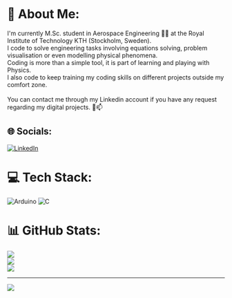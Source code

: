 # 💫 About Me:



<!--
**GauthierJARY/GauthierJARY** is a ✨ _special_ ✨ repository because its `README.md` (this file) appears on your GitHub profile.
-->
I'm currently M.Sc. student in Aerospace Engineering 👋🔭 at the Royal Institute of Technology KTH (Stockholm, Sweden). <br>I code to solve engineering tasks involving equations solving, problem visualisation or even modelling physical phenomena. <br>Coding is more than a simple tool, it is part of learning and playing with Physics.<br>I also code to keep training my coding skills on different projects outside my comfort zone.<br><br>You can contact me through my Linkedin account if you have any request regarding my digital projects. 💬📫


## 🌐 Socials:
[![LinkedIn](https://img.shields.io/badge/LinkedIn-%230077B5.svg?logo=linkedin&logoColor=white)](https://linkedin.com/in/https://www.linkedin.com/in/gauthier-jary/) 

# 💻 Tech Stack:
![Arduino](https://img.shields.io/badge/-Arduino-00979D?style=for-the-badge&logo=Arduino&logoColor=white) ![C](https://img.shields.io/badge/c-%2300599C.svg?style=for-the-badge&logo=c&logoColor=white)
# 📊 GitHub Stats:
![](https://github-readme-stats.vercel.app/api?username=GauthierJARY&theme=default&hide_border=false&include_all_commits=false&count_private=false)<br/>
![](https://github-readme-streak-stats.herokuapp.com/?user=GauthierJARY&theme=default&hide_border=false)<br/>
![](https://github-readme-stats.vercel.app/api/top-langs/?username=GauthierJARY&theme=default&hide_border=false&include_all_commits=false&count_private=false&layout=compact)

---
[![](https://visitcount.itsvg.in/api?id=GauthierJARY&icon=0&color=5)](https://visitcount.itsvg.in)

